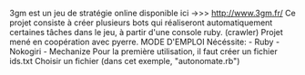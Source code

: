3gm est un jeu de stratégie online disponible ici ->>> http://www.3gm.fr/
Ce projet consiste à créer plusieurs bots qui réaliseront automatiquement certaines tâches dans le jeu, à partir d'une console ruby. (crawler)
Projet mené en coopération avec pyerre.
MODE D'EMPLOI
Nécéssite:
	- Ruby
	- Nokogiri
	- Mechanize
Pour la première utilisation, il faut créer un fichier ids.txt
Choisir un fichier (dans cet exemple, "autonomate.rb")